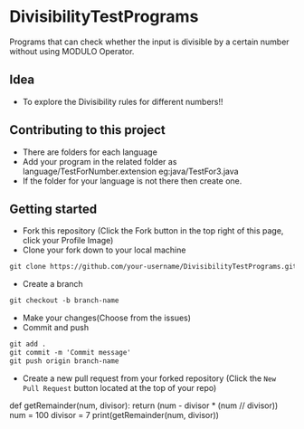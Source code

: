 # DivisibilityTestPrograms
Programs that can check whether the input is divisible by a certain number without using MODULO Operator.

## Idea
* To explore the Divisibility rules for different numbers!!

## Contributing to this project
* There are folders for each language
* Add your program in the related folder as language/TestForNumber.extension
eg:java/TestFor3.java
* If the folder for your language is not there then create one.

## Getting started
* Fork this repository (Click the Fork button in the top right of this page, click your Profile Image)
* Clone your fork down to your local machine

```markdown
git clone https://github.com/your-username/DivisibilityTestPrograms.git
```

* Create a branch

```markdown
git checkout -b branch-name
```

* Make your changes(Choose from the issues)
* Commit and push

```markdown
git add .
git commit -m 'Commit message'
git push origin branch-name
```

* Create a new pull request from your forked repository (Click the `New Pull Request` button located at the top of your repo)


def getRemainder(num, divisor): 
    return (num - divisor * (num // divisor))  
num = 100
divisor = 7
print(getRemainder(num, divisor)) 

  
